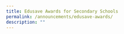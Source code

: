 ```yaml
---
title: Edusave Awards for Secondary Schools
permalink: /announcements/edusave-awards/
description: ""
---
```

